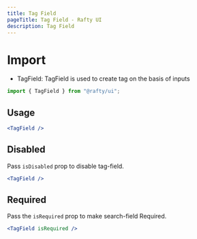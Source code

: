 ```yaml
---
title: Tag Field
pageTitle: Tag Field - Rafty UI
description: Tag Field
---
```


# Import

- TagField: TagField is used to create tag on the basis of inputs

```jsx
import { TagField } from "@rafty/ui";
```

## Usage

```jsx
<TagField />
```

## Disabled

Pass `isDisabled` prop to disable tag-field.

```jsx
<TagField />
```

## Required

Pass the `isRequired` prop to make search-field Required.

```jsx
<TagField isRequired />
```
